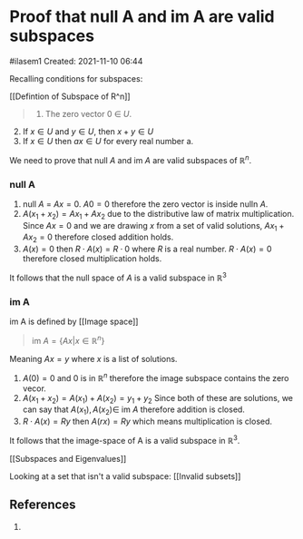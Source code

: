 # Proof that null A and im A are valid subspaces
#ilasem1 
Created: 2021-11-10 06:44

Recalling conditions for subspaces:

[[Defintion of Subspace of R^n]]

>1. The zero vector $0$ $\in$ $U$.
2. If $x \in U$ and $y \in U$, then $x+y \in U$
3. If $x \in U$ then $ax \in U$ for every real number a.

We need to prove that null $A$ and im $A$ are valid subspaces of $\mathbb{R}^n$.

### null A

1. null $A$ = $Ax = 0$. $A0 = 0$ therefore the zero vector is inside nulln $A$.
2. $A(x_1 + x_2) = Ax_1 + Ax_2$ due to the distributive law of matrix multiplication. Since $Ax = 0$ and we are drawing $x$ from a set of valid solutions, $Ax_1 + Ax_2 = 0$ therefore closed addition holds.
3. $A(x) = 0$ then $R \cdot A(x) = R \cdot 0$ where $R$ is a real number. $R\cdot A(x) = 0$ therefore closed multiplication holds.

It follows that the null space of $A$ is a valid subspace in $\mathbb{R}^3$

### im A

im A is defined by [[Image space]]

>im $A = \{Ax | x \in \mathbb{R}^n\}$

Meaning $Ax = y$ where $x$ is a list of solutions.

1. $A(0) = 0$ and $0$ is in $\mathbb{R}^n$ therefore the image subspace contains the zero vecor.
2. $A(x_1 + x_2) = A(x_1) + A(x_2) = y_1 + y_2$ Since both of these are solutions, we can say that $A(x_1), A(x_2) \in$ im $A$ therefore addition is closed.
3. $R \cdot A(x) = Ry$ then $A(rx) = Ry$ which means multiplication is closed.

It follows that the image-space of A is a valid subspace in $\mathbb{R}^3$.

[[Subspaces and Eigenvalues]]

Looking at a set that isn't a valid subspace: [[Invalid subsets]]

## References 
1. 